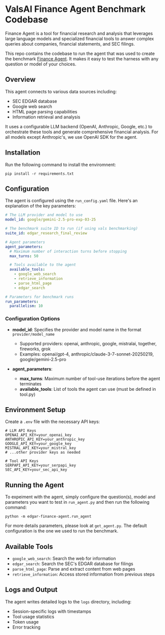 # ValsAI Finance Agent Benchmark Codebase

Finance Agent is a tool for financial research and analysis that leverages large language models and specialized financial tools to answer complex queries about companies, financial statements, and SEC filings.

This repo contains the codebase to run the agent that was used to create the benchmark [Finance Agent](https://www.vals.ai/benchmarks/finance_agent). It makes it easy to test the harness with any question or model of your choices.

## Overview

This agent connects to various data sources including:
- SEC EDGAR database
- Google web search
- HTML page parsing capabilities
- Information retrieval and analysis

It uses a configurable LLM backend (OpenAI, Anthropic, Google, etc.) to orchestrate these tools and generate comprehensive financial analysis.
For all models except Anthropic's, we use OpenAI SDK for the agent.

## Installation

Run the following command to install the enviromnent:
```
pip install -r requirements.txt
```

## Configuration

The agent is configured using the `run_config.yaml` file. Here's an explanation of the key parameters:

```yaml
# The LLM provider and model to use
model_id: google/gemini-2.5-pro-exp-03-25

# The benchmark suite ID to run (if using vals benchmarking)
suite_id: edgar_research_final_review

# Agent parameters
agent_parameters:
  # Maximum number of interaction turns before stopping
  max_turns: 50

  # Tools available to the agent
  available_tools:
    - google_web_search
    - retrieve_information
    - parse_html_page
    - edgar_search

# Parameters for benchmark runs
run_parameters:
  parallelism: 10
```

### Configuration Options

- **model_id**: Specifies the provider and model name in the format `provider/model_name`
  - Supported providers: openai, anthropic, google, mistralai, together, fireworks, grok
  - Examples: openai/gpt-4, anthropic/claude-3-7-sonnet-20250219, google/gemini-2.5-pro

- **agent_parameters**:
  - **max_turns**: Maximum number of tool-use iterations before the agent terminates
  - **available_tools**: List of tools the agent can use (must be defined in tool.py)

## Environment Setup

Create a `.env` file with the necessary API keys:

```
# LLM API Keys
OPENAI_API_KEY=your_openai_key
ANTHROPIC_API_KEY=your_anthropic_key
GOOGLE_API_KEY=your_google_key
MISTRAL_API_KEY=your_mistral_key
# ...other provider keys as needed

# Tool API Keys
SERPAPI_API_KEY=your_serpapi_key
SEC_API_KEY=your_sec_api_key
```

## Running the Agent

To expeiment with the agent, simply configure the question(s), model and parameters you want to test in `run_agent.py` and then run the following command:

```
python -m edgar-finance-agent.run_agent
```

For more details parameters, please look at `get_agent.py`. The default configuration is the one we used to run the benchmark.

## Available Tools

- `google_web_search`: Search the web for information
- `edgar_search`: Search the SEC's EDGAR database for filings
- `parse_html_page`: Parse and extract content from web pages
- `retrieve_information`: Access stored information from previous steps

## Logs and Output

The agent writes detailed logs to the `logs` directory, including:
- Session-specific logs with timestamps
- Tool usage statistics
- Token usage
- Error tracking